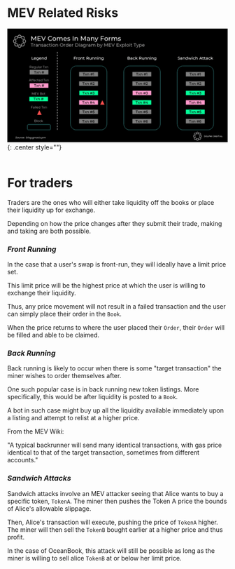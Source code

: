 # MEV Related Risks
![Screenshot](mev.png){: .center style=""}
<br/>
<br/>
# For traders

Traders are the ones who will either take liquidity off the books or place their liquidity up for exchange.

Depending on how the price changes after they submit their trade, making and taking are both possible.


### <em>Front Running</em>

In the case that a user's swap is front-run, they will ideally have a limit price set.

This limit price will be the highest price at which the user is willing to exchange their liquidity.

Thus, any price movement will not result in a failed transaction and the user can simply place their order in the `Book`.

When the price returns to where the user placed their `Order`, their `Order` will be filled and able to be claimed.

### <em>Back Running</em>

Back running is likely to occur when there is some "target transaction" the miner wishes to order themselves after.

One such popular case is in back running new token listings. More specifically, this would be after liquidity is posted to a `Book`.

A bot in such case might buy up all the liquidity available immediately upon a listing and attempt to relist at a higher price.

From the MEV Wiki:

"A typical backrunner will send many identical transactions, with gas price identical to that of the target transaction, sometimes from different accounts."

### <em>Sandwich Attacks</em>

Sandwich attacks involve an MEV attacker seeing that Alice wants to buy a specific token, `TokenA`. The miner then pushes the Token A price the bounds of Alice's allowable slippage.

Then, Alice's transaction will execute, pushing the price of `TokenA` higher. The miner will then sell the `TokenB` bought earlier at a higher price and thus profit.

In the case of OceanBook, this attack will still be possible as long as the miner is willing to sell alice `TokenB` at or below her limit price.

<br/>
<br/>
<br/>